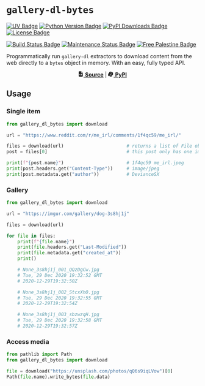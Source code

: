 # `gallery-dl-bytes`

[<img alt="UV Badge" src="https://img.shields.io/endpoint?url=https%3A%2F%2Fraw.githubusercontent.com%2Fastral-sh%2Fuv%2Frefs%2Fheads%2Fmain%2Fassets%2Fbadge%2Fv0.json&style=for-the-badge">](https://docs.astral.sh/uv/)
[<img alt="Python Version Badge" src="https://img.shields.io/python/required-version-toml?tomlFilePath=https%3A%2F%2Fraw.githubusercontent.com%2Fthcrt%2Fgallery-dl-bytes%2Frefs%2Fheads%2Fmain%2Fpyproject.toml&style=for-the-badge">](#)
[<img alt="PyPI Downloads Badge" src="https://img.shields.io/pypi/dm/gallery-dl-bytes?style=for-the-badge&color=blue">](https://pypi.org/project/gallery-dl-bytes/)
[<img alt="License Badge" src="https://img.shields.io/pypi/l/gallery-dl-bytes?style=for-the-badge&color=blue">](./LICENSE)

[<img alt="Build Status Badge" src="https://img.shields.io/github/actions/workflow/status/thcrt/gallery-dl-bytes/publish.yml?event=release&style=for-the-badge">](https://github.com/thcrt/gallery-dl-bytes/actions/workflows/publish.yml)
[<img alt="Maintenance Status Badge" src="https://img.shields.io/maintenance/yes/2025?style=for-the-badge">](https://github.com/thcrt/gallery-dl-bytes/pulse)
[<img alt="Free Palestine Badge" src="https://img.shields.io/badge/Free%20-%20Palestine%20-%20red?style=for-the-badge">](https://bdsmovement.net/)

Programmatically run `gallery-dl` extractors to download content from the web directly to a `bytes` object in memory. With an easy, fully typed API.

<p align="center"><a href="https://github.com/thcrt/gallery-dl-bytes/"><svg xmlns="http://www.w3.org/2000/svg" viewBox="0 0 384 512" height="1em" width="1em" fill="currentcolor"><!--!Font Awesome Free 6.7.2 by @fontawesome - https://fontawesome.com License - https://fontawesome.com/license/free Copyright 2024 Fonticons, Inc.--><path d="M64 0C28.7 0 0 28.7 0 64L0 448c0 35.3 28.7 64 64 64l256 0c35.3 0 64-28.7 64-64l0-288-128 0c-17.7 0-32-14.3-32-32L224 0 64 0zM256 0l0 128 128 0L256 0zM153 289l-31 31 31 31c9.4 9.4 9.4 24.6 0 33.9s-24.6 9.4-33.9 0L71 337c-9.4-9.4-9.4-24.6 0-33.9l48-48c9.4-9.4 24.6-9.4 33.9 0s9.4 24.6 0 33.9zM265 255l48 48c9.4 9.4 9.4 24.6 0 33.9l-48 48c-9.4 9.4-24.6 9.4-33.9 0s-9.4-24.6 0-33.9l31-31-31-31c-9.4-9.4-9.4-24.6 0-33.9s24.6-9.4 33.9 0z"/></svg> <b>Source</b></a> | <a href="https://pypi.org/project/gallery-dl-bytes/"><svg viewBox="0 0 512 454" width="1em" height="1em" fill="currentcolor" xmlns="http://www.w3.org/2000/svg"><!-- PyPI icon from the File-Icons set - https://github.com/file-icons/icons/ --><path d="m454 305.8294373-91.1191101 33.691803v106.4807434l-180.9360199 65.9980163v-213.7029724l179.8842926-66.8633728v-172.609642l92.1708374 33.6728515zm-177.1609497 57.5555114c-15.7174377 5.7245483-28.4572144 23.9239502-28.4515686 40.6481018.0061646 16.7174377 12.7523499 25.6329346 28.4636841 19.919281 15.7173462-5.7247009 28.4602051-23.9217834 28.4544983-40.6459656-.0026551-16.7253112-12.749115-25.6428222-28.4666138-19.9214172zm57.7770386-150.8851623-180.3925323 66.8782959.2966461 135.7604065-64.2104874 22.9912415-90.3097153-32.8702699v-213.3329162l90.704361-33.6917877v-106.4804306l142.2673492-51.7543259 101.6443787 32.4636765zm-119.4016114-117.6667481c-15.7174835 5.7222672-28.4621582 23.9249802-28.458725 40.6499329.0025787 16.725235 12.750824 25.6462555 28.4683228 19.9248505 15.7174988-5.7219086 28.4623871-23.9248047 28.4592285-40.6498184-.0026397-16.7253037-12.7513275-25.64637-28.4688263-19.924965z"/></svg> <b>PyPI</b></a></p>


## Usage

### Single item

```python
from gallery_dl_bytes import download

url = "https://www.reddit.com/r/me_irl/comments/1f4qc59/me_irl/"

files = download(url)                       # returns a list of File objects
post = files[0]                             # this post only has one image

print(f"{post.name}")                       # 1f4qc59 me_irl.jpeg
print(post.headers.get("Content-Type"))     # image/jpeg
print(post.metadata.get("author"))          # DevianceSX
```

### Gallery

```python
from gallery_dl_bytes import download

url = "https://imgur.com/gallery/dog-3s8hj1j"

files = download(url)

for file in files:
    print(f"{file.name}")
    print(file.headers.get("Last-Modified"))
    print(file.metadata.get("created_at"))
    print()

    # None_3s8hj1j_001_QQzDgCw.jpg
    # Tue, 29 Dec 2020 19:32:52 GMT
    # 2020-12-29T19:32:50Z

    # None_3s8hj1j_002_StcxXhO.jpg
    # Tue, 29 Dec 2020 19:32:55 GMT
    # 2020-12-29T19:32:54Z

    # None_3s8hj1j_003_sbzwzqH.jpg
    # Tue, 29 Dec 2020 19:32:58 GMT
    # 2020-12-29T19:32:57Z
```

### Access media

```python
from pathlib import Path
from gallery_dl_bytes import download

file = download("https://unsplash.com/photos/qQ6s9iqLVow")[0]
Path(file.name).write_bytes(file.data)
```